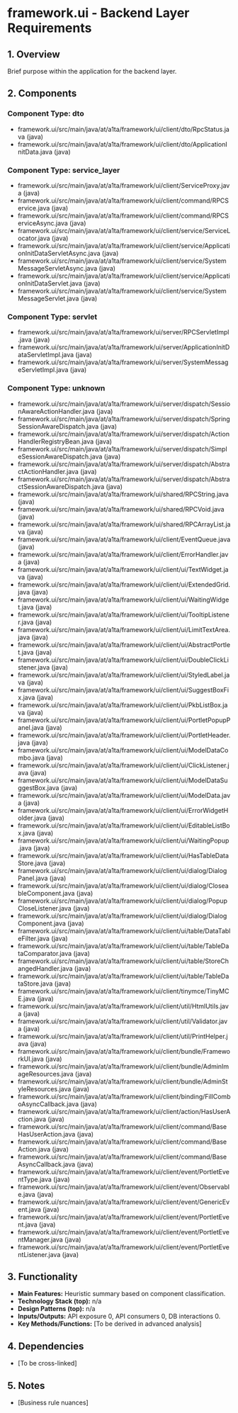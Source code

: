 # framework.ui - Backend Layer Requirements

## 1. Overview

Brief purpose within the application for the backend layer.

## 2. Components

### Component Type: dto

- framework.ui/src/main/java/at/a1ta/framework/ui/client/dto/RpcStatus.java (java)
- framework.ui/src/main/java/at/a1ta/framework/ui/client/dto/ApplicationInitData.java (java)

### Component Type: service_layer

- framework.ui/src/main/java/at/a1ta/framework/ui/client/ServiceProxy.java (java)
- framework.ui/src/main/java/at/a1ta/framework/ui/client/command/RPCService.java (java)
- framework.ui/src/main/java/at/a1ta/framework/ui/client/command/RPCServiceAsync.java (java)
- framework.ui/src/main/java/at/a1ta/framework/ui/client/service/ServiceLocator.java (java)
- framework.ui/src/main/java/at/a1ta/framework/ui/client/service/ApplicationInitDataServletAsync.java (java)
- framework.ui/src/main/java/at/a1ta/framework/ui/client/service/SystemMessageServletAsync.java (java)
- framework.ui/src/main/java/at/a1ta/framework/ui/client/service/ApplicationInitDataServlet.java (java)
- framework.ui/src/main/java/at/a1ta/framework/ui/client/service/SystemMessageServlet.java (java)

### Component Type: servlet

- framework.ui/src/main/java/at/a1ta/framework/ui/server/RPCServletImpl.java (java)
- framework.ui/src/main/java/at/a1ta/framework/ui/server/ApplicationInitDataServletImpl.java (java)
- framework.ui/src/main/java/at/a1ta/framework/ui/server/SystemMessageServletImpl.java (java)

### Component Type: unknown

- framework.ui/src/main/java/at/a1ta/framework/ui/server/dispatch/SessionAwareActionHandler.java (java)
- framework.ui/src/main/java/at/a1ta/framework/ui/server/dispatch/SpringSessionAwareDispatch.java (java)
- framework.ui/src/main/java/at/a1ta/framework/ui/server/dispatch/ActionHandlerRegistryBean.java (java)
- framework.ui/src/main/java/at/a1ta/framework/ui/server/dispatch/SimpleSessionAwareDispatch.java (java)
- framework.ui/src/main/java/at/a1ta/framework/ui/server/dispatch/AbstractActionHandler.java (java)
- framework.ui/src/main/java/at/a1ta/framework/ui/server/dispatch/AbstractSessionAwareDispatch.java (java)
- framework.ui/src/main/java/at/a1ta/framework/ui/shared/RPCString.java (java)
- framework.ui/src/main/java/at/a1ta/framework/ui/shared/RPCVoid.java (java)
- framework.ui/src/main/java/at/a1ta/framework/ui/shared/RPCArrayList.java (java)
- framework.ui/src/main/java/at/a1ta/framework/ui/client/EventQueue.java (java)
- framework.ui/src/main/java/at/a1ta/framework/ui/client/ErrorHandler.java (java)
- framework.ui/src/main/java/at/a1ta/framework/ui/client/ui/TextWidget.java (java)
- framework.ui/src/main/java/at/a1ta/framework/ui/client/ui/ExtendedGrid.java (java)
- framework.ui/src/main/java/at/a1ta/framework/ui/client/ui/WaitingWidget.java (java)
- framework.ui/src/main/java/at/a1ta/framework/ui/client/ui/TooltipListener.java (java)
- framework.ui/src/main/java/at/a1ta/framework/ui/client/ui/LimitTextArea.java (java)
- framework.ui/src/main/java/at/a1ta/framework/ui/client/ui/AbstractPortlet.java (java)
- framework.ui/src/main/java/at/a1ta/framework/ui/client/ui/DoubleClickListener.java (java)
- framework.ui/src/main/java/at/a1ta/framework/ui/client/ui/StyledLabel.java (java)
- framework.ui/src/main/java/at/a1ta/framework/ui/client/ui/SuggestBoxFix.java (java)
- framework.ui/src/main/java/at/a1ta/framework/ui/client/ui/PkbListBox.java (java)
- framework.ui/src/main/java/at/a1ta/framework/ui/client/ui/PortletPopupPanel.java (java)
- framework.ui/src/main/java/at/a1ta/framework/ui/client/ui/PortletHeader.java (java)
- framework.ui/src/main/java/at/a1ta/framework/ui/client/ui/ModelDataCombo.java (java)
- framework.ui/src/main/java/at/a1ta/framework/ui/client/ui/ClickListener.java (java)
- framework.ui/src/main/java/at/a1ta/framework/ui/client/ui/ModelDataSuggestBox.java (java)
- framework.ui/src/main/java/at/a1ta/framework/ui/client/ui/ModelData.java (java)
- framework.ui/src/main/java/at/a1ta/framework/ui/client/ui/ErrorWidgetHolder.java (java)
- framework.ui/src/main/java/at/a1ta/framework/ui/client/ui/EditableListBox.java (java)
- framework.ui/src/main/java/at/a1ta/framework/ui/client/ui/WaitingPopup.java (java)
- framework.ui/src/main/java/at/a1ta/framework/ui/client/ui/HasTableDataStore.java (java)
- framework.ui/src/main/java/at/a1ta/framework/ui/client/ui/dialog/DialogPanel.java (java)
- framework.ui/src/main/java/at/a1ta/framework/ui/client/ui/dialog/CloseableComponent.java (java)
- framework.ui/src/main/java/at/a1ta/framework/ui/client/ui/dialog/PopupCloseListener.java (java)
- framework.ui/src/main/java/at/a1ta/framework/ui/client/ui/dialog/DialogComponent.java (java)
- framework.ui/src/main/java/at/a1ta/framework/ui/client/ui/table/DataTableFilter.java (java)
- framework.ui/src/main/java/at/a1ta/framework/ui/client/ui/table/TableDataComparator.java (java)
- framework.ui/src/main/java/at/a1ta/framework/ui/client/ui/table/StoreChangedHandler.java (java)
- framework.ui/src/main/java/at/a1ta/framework/ui/client/ui/table/TableDataStore.java (java)
- framework.ui/src/main/java/at/a1ta/framework/ui/client/tinymce/TinyMCE.java (java)
- framework.ui/src/main/java/at/a1ta/framework/ui/client/util/HtmlUtils.java (java)
- framework.ui/src/main/java/at/a1ta/framework/ui/client/util/Validator.java (java)
- framework.ui/src/main/java/at/a1ta/framework/ui/client/util/PrintHelper.java (java)
- framework.ui/src/main/java/at/a1ta/framework/ui/client/bundle/FrameworkUI.java (java)
- framework.ui/src/main/java/at/a1ta/framework/ui/client/bundle/AdminImageResources.java (java)
- framework.ui/src/main/java/at/a1ta/framework/ui/client/bundle/AdminStyleResources.java (java)
- framework.ui/src/main/java/at/a1ta/framework/ui/client/binding/FillComboAsyncCallback.java (java)
- framework.ui/src/main/java/at/a1ta/framework/ui/client/action/HasUserAction.java (java)
- framework.ui/src/main/java/at/a1ta/framework/ui/client/command/BaseHasUserAction.java (java)
- framework.ui/src/main/java/at/a1ta/framework/ui/client/command/BaseAction.java (java)
- framework.ui/src/main/java/at/a1ta/framework/ui/client/command/BaseAsyncCallback.java (java)
- framework.ui/src/main/java/at/a1ta/framework/ui/client/event/PortletEventType.java (java)
- framework.ui/src/main/java/at/a1ta/framework/ui/client/event/Observable.java (java)
- framework.ui/src/main/java/at/a1ta/framework/ui/client/event/GenericEvent.java (java)
- framework.ui/src/main/java/at/a1ta/framework/ui/client/event/PortletEvent.java (java)
- framework.ui/src/main/java/at/a1ta/framework/ui/client/event/PortletEventManager.java (java)
- framework.ui/src/main/java/at/a1ta/framework/ui/client/event/PortletEventListener.java (java)


## 3. Functionality

- **Main Features:** Heuristic summary based on component classification.
- **Technology Stack (top):** n/a
- **Design Patterns (top):** n/a
- **Inputs/Outputs:** API exposure 0, API consumers 0, DB interactions 0.
- **Key Methods/Functions:** [To be derived in advanced analysis]

## 4. Dependencies

- [To be cross-linked]

## 5. Notes

- [Business rule nuances]
